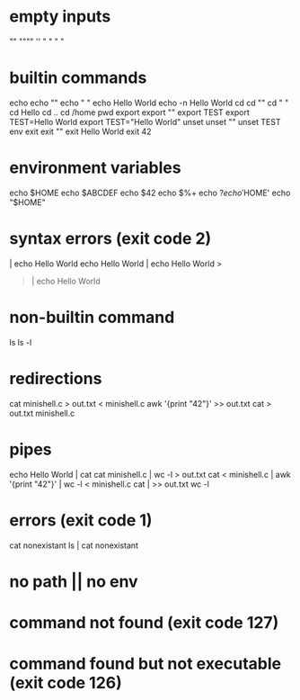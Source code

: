 # empty inputs

""
""""
''
" "
"	"
# builtin commands
echo
echo ""
echo " "
echo Hello World
echo -n Hello World
cd
cd ""
cd " "
cd Hello
cd ..
cd /home
pwd 
export
export ""
export TEST
export TEST=Hello World
export TEST="Hello World"
unset
unset ""
unset TEST
env
exit
exit ""
exit Hello World
exit 42
# environment variables
echo $HOME
echo $ABCDEF
echo $42
echo $%+
echo $?
echo '$HOME'
echo "$HOME"
# syntax errors (exit code 2)
| echo Hello World
echo Hello World |
echo Hello World >
> | echo Hello World
# non-builtin command
ls
ls -l
# redirections
cat minishell.c > out.txt
< minishell.c awk '{print "42"}' >> out.txt
cat > out.txt minishell.c
# pipes
echo Hello World | cat
cat minishell.c | wc -l > out.txt
cat < minishell.c | awk '{print "42"}' | wc -l
< minishell.c cat | >> out.txt wc -l
# errors (exit code 1)
cat nonexistant
ls | cat nonexistant
# no path || no env

# command not found (exit code 127)
# command found but not executable (exit code 126)
